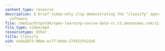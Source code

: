 ```yaml
---
content_type: resource
description: A brief video-only clip demonstrating the "classify" operation in ArcGIS
  software.
file: /media/https%3A/open-learning-course-data-rc.s3.amazonaws.com/11-205-introduction-to-spatial-analysis-fall-2019/aeda287390deec77b6da274353fe21a5_MIT11_205F19_classify.mp4
file_type: video/mp4
resourcetype: Other
title: Classify
uid: aeda2873-90de-ec77-b6da-274353fe21a5
---
```

